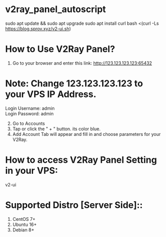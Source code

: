 # v2ray_panel_autoscript
sudo apt update && sudo apt upgrade
sudo apt install curl
bash <(curl -Ls https://blog.sprov.xyz/v2-ui.sh)

# How to Use V2Ray Panel?
1. Go to your browser and enter this link:
http://123.123.123.123:65432

# Note: Change 123.123.123.123 to your VPS IP Address.

Login Username: admin <br>
Login Password: admin

2. Go to Accounts
3. Tap or click the " + " button. its color blue.
4. Add Account Tab will appear and
fill in and choose parameters for your V2Ray.

# How to access V2Ray Panel Setting in your VPS:
v2-ui


# Supported Distro [Server Side]::
1. CentOS 7+
2. Ubuntu 16+
3. Debian 8+
